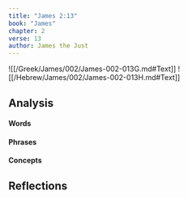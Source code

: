 ```yaml
---
title: "James 2:13"
book: "James"
chapter: 2
verse: 13
author: James the Just
---
```

![[/Greek/James/002/James-002-013G.md#Text]]
![[/Hebrew/James/002/James-002-013H.md#Text]]

## Analysis

#### Words

#### Phrases

#### Concepts

## Reflections

